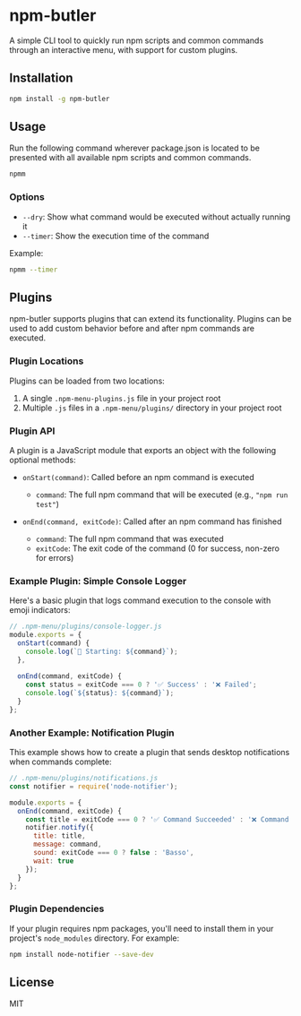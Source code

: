 # npm-butler

A simple CLI tool to quickly run npm scripts and common commands through an interactive menu, with support for custom plugins.

## Installation

```bash
npm install -g npm-butler
```

## Usage

Run the following command wherever package.json is located to be presented with all available npm scripts and common commands.

```bash
npmm
```

### Options

- `--dry`: Show what command would be executed without actually running it
- `--timer`: Show the execution time of the command

Example:
```bash
npmm --timer
```

## Plugins

npm-butler supports plugins that can extend its functionality. Plugins can be used to add custom behavior before and after npm commands are executed.

### Plugin Locations

Plugins can be loaded from two locations:
1. A single `.npm-menu-plugins.js` file in your project root
2. Multiple `.js` files in a `.npm-menu/plugins/` directory in your project root

### Plugin API

A plugin is a JavaScript module that exports an object with the following optional methods:

- `onStart(command)`: Called before an npm command is executed
  - `command`: The full npm command that will be executed (e.g., `"npm run test"`)

- `onEnd(command, exitCode)`: Called after an npm command has finished
  - `command`: The full npm command that was executed
  - `exitCode`: The exit code of the command (0 for success, non-zero for errors)

### Example Plugin: Simple Console Logger

Here's a basic plugin that logs command execution to the console with emoji indicators:

```javascript
// .npm-menu/plugins/console-logger.js
module.exports = {
  onStart(command) {
    console.log(`🚀 Starting: ${command}`);
  },
  
  onEnd(command, exitCode) {
    const status = exitCode === 0 ? '✅ Success' : '❌ Failed';
    console.log(`${status}: ${command}`);
  }
};
```

### Another Example: Notification Plugin

This example shows how to create a plugin that sends desktop notifications when commands complete:

```javascript
// .npm-menu/plugins/notifications.js
const notifier = require('node-notifier');

module.exports = {
  onEnd(command, exitCode) {
    const title = exitCode === 0 ? '✅ Command Succeeded' : '❌ Command Failed';
    notifier.notify({
      title: title,
      message: command,
      sound: exitCode === 0 ? false : 'Basso',
      wait: true
    });
  }
};
```

### Plugin Dependencies

If your plugin requires npm packages, you'll need to install them in your project's `node_modules` directory. For example:

```bash
npm install node-notifier --save-dev
```

## License

MIT
